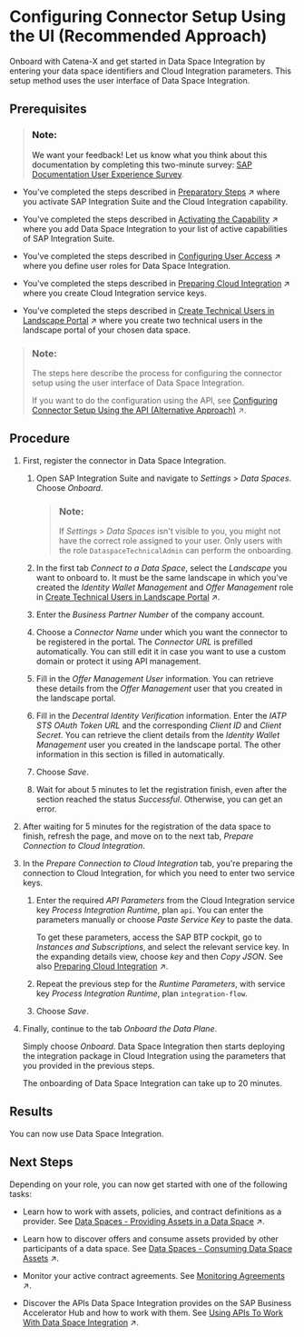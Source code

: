 <!-- loio4909d3fd2dd94227bdd6d6b515fd60da -->

# Configuring Connector Setup Using the UI \(Recommended Approach\)

Onboard with Catena-X and get started in Data Space Integration by entering your data space identifiers and Cloud Integration parameters. This setup method uses the user interface of Data Space Integration.



<a name="loio4909d3fd2dd94227bdd6d6b515fd60da__prereq_ic1_kkd_l1c"/>

## Prerequisites

> ### Note:  
> We want your feedback! Let us know what you think about this documentation by completing this two-minute survey: [SAP Documentation User Experience Survey](https://sapinsights.eu.qualtrics.com/jfe/form/SV_bJ9iYJuEJNrZNUq).

-   You've completed the steps described in [Preparatory Steps](https://help.sap.com/viewer/fd99f220bba84308b411ea62c86ff31e/CLOUD/en-US/247522607cdc4dbebe6dbf09068aaa7e.html "Before you can perform the onboarding steps that are specific to Data Space Integration, you must be onboarded to SAP Integration Suite and have enabled Cloud Integration.") :arrow_upper_right: where you activate SAP Integration Suite and the Cloud Integration capability.

-   You've completed the steps described in [Activating the Capability](https://help.sap.com/viewer/fd99f220bba84308b411ea62c86ff31e/CLOUD/en-US/be375cb46b4a4fada37e62b90efcf0d8.html "Learn how to activate the Data Space Integration capability within SAP Integration Suite.") :arrow_upper_right: where you add Data Space Integration to your list of active capabilities of SAP Integration Suite.

-   You've completed the steps described in [Configuring User Access](https://help.sap.com/viewer/fd99f220bba84308b411ea62c86ff31e/CLOUD/en-US/cc811d8612d64ede9ccf7edcb390ecc2.html "Before users can access the application, you need to assign the relevant role collections to them.") :arrow_upper_right: where you define user roles for Data Space Integration.

-   You've completed the steps described in [Preparing Cloud Integration](https://help.sap.com/viewer/fd99f220bba84308b411ea62c86ff31e/CLOUD/en-US/7014b7d65f2d479d9328d302e5ec0499.html "Data Space Integration interacts with Cloud Integration, so you must perform a few preparatory steps before you can get started with Data Space Integration.") :arrow_upper_right: where you create Cloud Integration service keys.

-   You've completed the steps described in [Create Technical Users in Landscape Portal](https://help.sap.com/viewer/fd99f220bba84308b411ea62c86ff31e/CLOUD/en-US/fb8d9abc5a35406c8565701ddcc7d217.html "Prepare your technical users in the landscape portal of your chosen data space.") :arrow_upper_right: where you create two technical users in the landscape portal of your chosen data space.


> ### Note:  
> The steps here describe the process for configuring the connector setup using the user interface of Data Space Integration.
> 
> If you want to do the configuration using the API, see [Configuring Connector Setup Using the API (Alternative Approach)](https://help.sap.com/viewer/fd99f220bba84308b411ea62c86ff31e/CLOUD/en-US/8ba870459c8a4804874db89542fbab5d.html "Onboard with Catena-X and get started in Data Space Integration by entering your data space identifiers and Cloud Integration parameters. This setup method uses an API.") :arrow_upper_right:.



<a name="loio4909d3fd2dd94227bdd6d6b515fd60da__steps_yct_rkd_l1c"/>

## Procedure

1.  First, register the connector in Data Space Integration.

    1.  Open SAP Integration Suite and navigate to *Settings* \> *Data Spaces*. Choose *Onboard*.

        > ### Note:  
        > If *Settings* \> *Data Spaces* isn't visible to you, you might not have the correct role assigned to your user. Only users with the role `DataspaceTechnicalAdmin` can perform the onboarding.

    2.  In the first tab *Connect to a Data Space*, select the *Landscape* you want to onboard to. It must be the same landscape in which you've created the *Identity Wallet Management* and *Offer Management* role in [Create Technical Users in Landscape Portal](https://help.sap.com/viewer/fd99f220bba84308b411ea62c86ff31e/CLOUD/en-US/fb8d9abc5a35406c8565701ddcc7d217.html "Prepare your technical users in the landscape portal of your chosen data space.") :arrow_upper_right:.

    3.  Enter the *Business Partner Number* of the company account.

    4.  Choose a *Connector Name* under which you want the connector to be registered in the portal. The *Connector URL* is prefilled automatically. You can still edit it in case you want to use a custom domain or protect it using API management.

    5.  Fill in the *Offer Management User* information. You can retrieve these details from the *Offer Management* user that you created in the landscape portal.

    6.  Fill in the *Decentral Identity Verification* information. Enter the *IATP STS OAuth Token URL* and the corresponding *Client ID* and *Client Secret*. You can retrieve the client details from the *Identity Wallet Management* user you created in the landscape portal. The other information in this section is filled in automatically.

    7.  Choose *Save*.

    8.  Wait for about 5 minutes to let the registration finish, even after the section reached the status *Successful*. Otherwise, you can get an error.


2.  After waiting for 5 minutes for the registration of the data space to finish, refresh the page, and move on to the next tab, *Prepare Connection to Cloud Integration*.

3.  In the *Prepare Connection to Cloud Integration* tab, you're preparing the connection to Cloud Integration, for which you need to enter two service keys.

    1.  Enter the required *API Parameters* from the Cloud Integration service key *Process Integration Runtime*, plan `api`. You can enter the parameters manually or choose *Paste Service Key* to paste the data.

        To get these parameters, access the SAP BTP cockpit, go to *Instances and Subscriptions*, and select the relevant service key. In the expanding details view, choose *key* and then *Copy JSON*. See also [Preparing Cloud Integration](https://help.sap.com/viewer/fd99f220bba84308b411ea62c86ff31e/CLOUD/en-US/7014b7d65f2d479d9328d302e5ec0499.html "Data Space Integration interacts with Cloud Integration, so you must perform a few preparatory steps before you can get started with Data Space Integration.") :arrow_upper_right:.

    2.  Repeat the previous step for the *Runtime Parameters*, with service key *Process Integration Runtime*, plan `integration-flow`.
    3.  Choose *Save*.


4.  Finally, continue to the tab *Onboard the Data Plane*.

    Simply choose *Onboard*. Data Space Integration then starts deploying the integration package in Cloud Integration using the parameters that you provided in the previous steps.

    The onboarding of Data Space Integration can take up to 20 minutes.




<a name="loio4909d3fd2dd94227bdd6d6b515fd60da__result_zqw_syd_l1c"/>

## Results

You can now use Data Space Integration.



<a name="loio4909d3fd2dd94227bdd6d6b515fd60da__postreq_a2b_xlc_kcc"/>

## Next Steps

Depending on your role, you can now get started with one of the following tasks:

-   Learn how to work with assets, policies, and contract definitions as a provider. See [Data Spaces - Providing Assets in a Data Space](https://help.sap.com/viewer/fd99f220bba84308b411ea62c86ff31e/CLOUD/en-US/e438274e254449429a1d9752b24a3c78.html "In Data Space Integration, as a provider, you want to create assets and policies, and bundle them into contract definitions to facilitate data exchange between different members of your network.") :arrow_upper_right:.

-   Learn how to discover offers and consume assets provided by other participants of a data space. See [Data Spaces - Consuming Data Space Assets](https://help.sap.com/viewer/fd99f220bba84308b411ea62c86ff31e/CLOUD/en-US/32a37405e68246669bb3b4c1a8995e7c.html "In Data Space Integration, as a consumer, you want to consume data assets provided by other members of the data space.") :arrow_upper_right:.

-   Monitor your active contract agreements. See [Monitoring Agreements](https://help.sap.com/viewer/fd99f220bba84308b411ea62c86ff31e/CLOUD/en-US/b0169176b43b4e02a03b3b24c5adf8b6.html "Get an overview of existing agreements both as a provider and a consumer.") :arrow_upper_right:.

-   Discover the APIs Data Space Integration provides on the SAP Business Accelerator Hub and how to work with them. See [Using APIs To Work With Data Space Integration](https://help.sap.com/viewer/fd99f220bba84308b411ea62c86ff31e/CLOUD/en-US/17544cc377394d2885662fbda0bdd00b.html "Data Space Integration provides APIs for accessing and managing resources, which can be tested on the SAP Business Accelerator Hub. To interact with Data Space Integration using the API, you must create a service instance and service key for inbound authentication.") :arrow_upper_right:.


